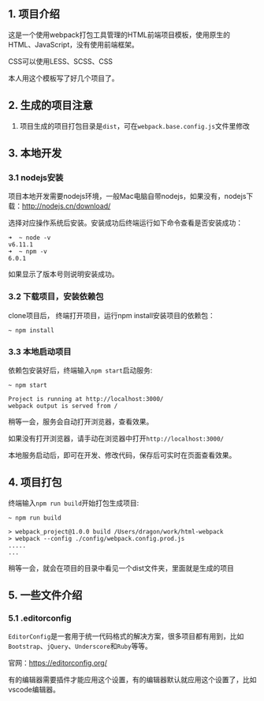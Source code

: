 ## 1. 项目介绍

这是一个使用webpack打包工具管理的HTML前端项目模板，使用原生的HTML、JavaScript，没有使用前端框架。   

CSS可以使用LESS、SCSS、CSS       

本人用这个模板写了好几个项目了。


## 2. 生成的项目注意

1. 项目生成的项目打包目录是`dist`，可在`webpack.base.config.js`文件里修改      



## 3. 本地开发

### 3.1 nodejs安装

项目本地开发需要nodejs环境，一般Mac电脑自带nodejs，如果没有，nodejs下载：http://nodejs.cn/download/

选择对应操作系统后安装。安装成功后终端运行如下命令查看是否安装成功：

```
➜  ~ node -v
v6.11.1
➜  ~ npm -v
6.0.1
```

如果显示了版本号则说明安装成功。

### 3.2 下载项目，安装依赖包

clone项目后， 终端打开项目，运行npm install安装项目的依赖包：

```
~ npm install
```

### 3.3 本地启动项目

依赖包安装好后，终端输入`npm start`启动服务:

```
~ npm start

Project is running at http://localhost:3000/
webpack output is served from /
```

稍等一会，服务会自动打开浏览器，查看效果。

如果没有打开浏览器，请手动在浏览器中打开`http://localhost:3000/`

本地服务启动后，即可在开发、修改代码，保存后可实时在页面查看效果。

## 4. 项目打包

终端输入`npm run build`开始打包生成项目:

```
~ npm run build

> webpack_project@1.0.0 build /Users/dragon/work/html-webpack
> webpack --config ./config/webpack.config.prod.js
.....
...
```

稍等一会，就会在项目的目录中看见一个dist文件夹，里面就是生成的项目

## 5. 一些文件介绍

### 5.1 .editorconfig

`EditorConfig`是一套用于统一代码格式的解决方案，很多项目都有用到，比如`Bootstrap`、`jQuery`、`Underscore`和`Ruby`等等。

官网：https://editorconfig.org/

有的编辑器需要插件才能应用这个设置，有的编辑器默认就应用这个设置了，比如vscode编辑器。